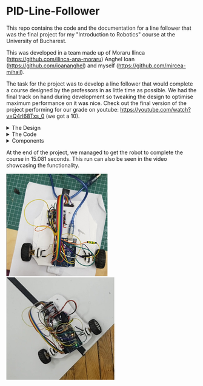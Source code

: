 # PID-Line-Follower
This repo contains the code and the documentation for a line follower that was the final project for my "Introduction to Robotics" course at the University of Bucharest. 

This was developed in a team made up of Moraru Ilinca (https://github.com/ilinca-ana-moraru) Anghel Ioan (https://github.com/ioananghel) and myself (https://github.com/mircea-mihail).

The task for the project was to develop a line follower that would complete a course designed by the professors in as little time as possible. We had the final track on hand during development so tweaking the design to optimise maximum performance on it was nice. Check out the final version of the project performing for our grade on youtube: https://youtube.com/watch?v=Q4rl68Txs_0 (we got a 10). 

<details>
<summary>
The Design
</summary>

The design of the robot was made using the initial plastic chassis from it's kit as a stencil. We cut out a new one from Styrofoam and used it to attach the components in the same way as the original.

The weight distribution was made as even as possible, with the arduino at the back of the car, between the wheels, the LiPo battery in the middle and the small breadboard was placed on top of the ball caster, before the reflectance sensors.

The motors were attached to the body using 3D printed brackets that were also provided to us.
</details>

<details>
<summary>
The Code
</summary>

I'd like to go into detail a bit about the code behind this project. There are several key aspects that made everything work as well as it did that are worth talking about. 

First of all, the derivative. Initially it was currentError - lastError, which, although good in theory, in practice it was between -1 and 1, and we had it as an integer. Now that i think about it, maybe making it a float would have been a better idea, but we ended up with making it currentError - tenErrorsAgo which gave us more wiggle room (more scale factors) for the derivative (I think it was between -20 and 20 most of the time)

Second of all, the motors going in reverse. When making a sharp turn you want one wheel to turn a lot and the other not turn, or turn in reverse. We had to find a sweet spot for the wheel turning in reverse and ended up making it minimum -220, with the one going forward as maximum 255.

Also, another thing that shaved a few seconds of the final time was a function that adjusted the speed of the car depending on the derivative. Looking back, we should have had the function kick in not from 0 to 10, but from something like 4 or 5 to 10, so that the car would keep top speed on wide curves.

The integrative is just a sliding window keeping track of 50 errors, with an index keeping track of the current error insertion place.
</details>

<details>
<summary>
Components
</summary>

  <ul>
    <li>Arduino Board</li>
    <li>2x DC Motors</li>
    <li>2x Wheels</li>
    <li>Ball Caster</li>
    <li>Breadboard</li>
    <li>LiPo Battery</li>
    <li>Reflectance Sensor</li>
    <li>Zip Ties</li>
    <li>L293D Motor Driver</li>
    <li>Jumper Wires</li>
    <li>Styrofoam Board</li> 
  </ul>
</details>

At the end of the project, we managed to get the robot to complete the course in 15.081 seconds. This run can also be seen in the video showcasing the functionality.

<img src="unfinished-version.jpg" alt="unfinished-version" height="270"/><img src="final-form.jpg" alt="final-form" height="270"/>



